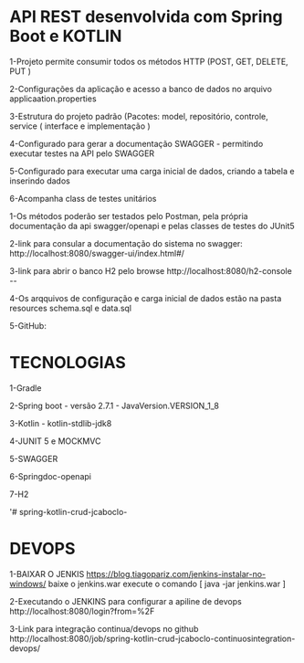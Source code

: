 
API REST desenvolvida com Spring Boot e KOTLIN
==============================================


   1-Projeto permite consumir todos os métodos HTTP (POST, GET, DELETE, PUT )

   2-Configurações da aplicação e acesso a banco de dados no arquivo applicaation.properties

   3-Estrutura do projeto padrão (Pacotes: model, repositório, controle, service ( interface e implementação )

   4-Configurado para gerar a documentação SWAGGER - permitindo executar testes na API pelo SWAGGER

   5-Configurado para executar uma carga inicial de dados, criando a tabela e inserindo dados

   6-Acompanha class de testes unitários 


1-Os métodos poderão ser testados pelo Postman, pela própria documentação da api swagger/openapi
  e pelas classes de testes do JUnit5

2-link para consular a documentação do sistema no swagger:           
   http://localhost:8080/swagger-ui/index.html#/

3-link para abrir o banco H2 pelo browse 
  http://localhost:8080/h2-console --  

4-Os arqquivos de configuração e carga inicial de dados estão na pasta resources
  schema.sql e data.sql

5-GitHub:

TECNOLOGIAS
===========
   1-Gradle
   
   2-Spring boot  - versão 2.7.1  -  JavaVersion.VERSION_1_8
   
   3-Kotlin -  kotlin-stdlib-jdk8
   
   4-JUNIT 5 e MOCKMVC
   
   5-SWAGGER
   
   6-Springdoc-openapi
   
   7-H2

'# spring-kotlin-crud-jcaboclo-


DEVOPS
======

1-BAIXAR O JENKIS
  https://blog.tiagopariz.com/jenkins-instalar-no-windows/
  baixe o jenkins.war
        execute o comando [  java -jar jenkins.war  ]

2-Executando  o JENKINS para configurar a apiline de devops
   http://localhost:8080/login?from=%2F

3-Link para integração continua/devops no github
    http://localhost:8080/job/spring-kotlin-crud-jcaboclo-continuosintegration-devops/
 